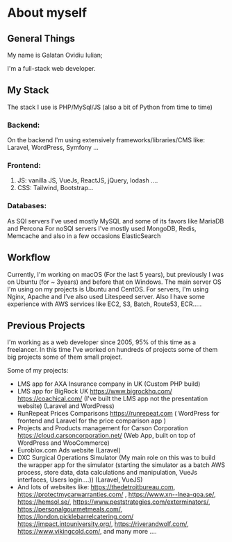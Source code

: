# About myself

## General Things 

My name is Galatan Ovidiu Iulian;

I'm a full-stack web developer.


## My Stack

The stack I use is PHP/MySql/JS (also a bit of Python from time to time)

### Backend:

On the backend I'm using extensively frameworks/libraries/CMS like: Laravel, WordPress, Symfony ...

### Frontend: 

1) JS: vanilla JS, VueJs, ReactJS, jQuery, lodash ....
2) CSS: Tailwind, Bootstrap...

### Databases:

As SQl servers I've used mostly MySQL and some of its favors like MariaDB and Percona
For noSQl servers I've mostly used MongoDB, Redis, Memcache and also in a few occasions ElasticSearch


## Workflow

Currently, I'm working on macOS (For the last 5 years), but previously I was on Ubuntu (for ~ 3years) and before that on Windows.
The main server OS I'm using on my projects is Ubuntu and CentOS.
For servers, I'm using Nginx, Apache and I've also used Litespeed server.
Also I have some experience with AWS services like EC2, S3, Batch, Route53, ECR.....


## Previous Projects

I'm working as a web developer since 2005, 95% of this time as a freelancer. In this time I've worked on hundreds of projects some of them big projects some of them small project.

Some of my projects:

- LMS app for AXA Insurance company in UK (Custom PHP build)
- LMS app for BigRock UK https://www.bigrockhq.com/ https://coachical.com/ (I've built the LMS app not the presentation website) (Laravel and WordPress)
- RunRepeat Prices Comparisons https://runrepeat.com ( WordPress for frontend and Laravel for the price comparison app )
- Projects and Products management for Carson Corporation https://cloud.carsoncorporation.net/ (Web App, built on top of WordPress and WooCommerce)
- Euroblox.com Ads website (Laravel)
- DXC Surgical Operations Simulator (My main role on this was to build the wrapper app for the simulator (starting the simulator as a batch AWS process, store data, data calculations and manipulation, VueJs interfaces, Users login....)) (Laravel, VueJS)
- And lots of websites like: https://thedetroitbureau.com, https://protectmycarwarranties.com/ , https://www.xn--lnea-qoa.se/, https://hemsol.se/, https://www.peststrategies.com/exterminators/, https://personalgourmetmeals.com/, https://london.picklebarrelcatering.com/ https://impact.intouniversity.org/, https://riverandwolf.com/, https://www.vikingcold.com/, and many more ....


